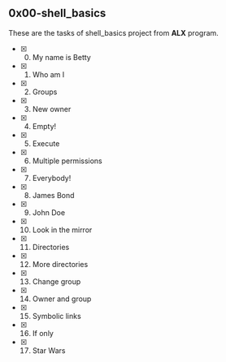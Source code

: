 ## 0x00-shell_basics

These are the tasks of shell_basics project from **ALX** program.

- [x] 0. My name is Betty
- [x] 1. Who am I
- [x] 2. Groups
- [x] 3. New owner
- [x] 4. Empty!
- [x] 5. Execute
- [x] 6. Multiple permissions
- [x] 7. Everybody!
- [x] 8. James Bond
- [x] 9. John Doe
- [x] 10. Look in the mirror
- [x] 11. Directories
- [x] 12. More directories
- [x] 13. Change group
- [x] 14. Owner and group
- [x] 15. Symbolic links
- [x] 16. If only
- [x] 17. Star Wars
